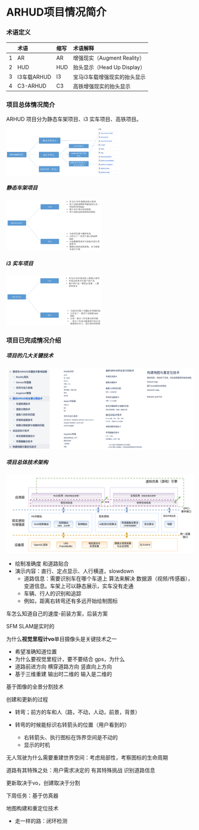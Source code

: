 # ARHUD项目情况简介

### 术语定义

|      | 术语        | 缩写 | 术语解释                     |
| ---: | :---------- | :--- | :--------------------------- |
|    1 | AR          | AR   | 增强现实（Augment Reality）  |
|    2 | HUD         | HUD  | 抬头显示（Head Up Display）  |
|    3 | I3车载ARHUD | I3   | 宝马i3车载增强现实的抬头显示 |
|    4 | C3-ARHUD    | C3   | 高铁增强现实的抬头显示       |

### 项目总体情况简介

ARHUD 项目分为静态车架项目、i3 实车项目、高铁项目。

<img src="../../images/image-20210417152057597.png" alt="image-20210417152057597" style="zoom:30%;" />

##### 静态车架项目

<img src="../../images/image-20210417152232847.png" alt="image-20210417152232847" style="zoom: 25%;" />

##### i3 实车项目

<img src="../../images/image-20210417152309706.png" alt="image-20210417152309706" style="zoom:25%;" />

### 项目已完成情况介绍

##### 项目的几大关键技术

![image-20210417152555560](../../images/image-20210417152555560.png)

##### 项目总体技术架构

![image-20210417152432478](../../images/image-20210417152432478.png)





- 绘制准确度 和道路贴合
- 演示内容：直行、定点显示、人行横道，slowdown
  - 道路信息：需要识别车在哪个车道上 算法来解决 数据源（视频/传感器），变道信息。车架上可以静态展示，实车没有走通
  - 车辆、行人的识别和追踪
  - 例如，距离右转弯还有多远开始绘制图标

车怎么知道自己的速度-前装方案，后装方案



SFM SLAM是实时的

为什么**视觉里程计vo**单目摄像头是关键技术之一

- 希望准确知道位置
- 为什么要视觉里程计，要不要结合 gps，为什么
- 道路前进方向 横穿道路方向 竖直向上方向
- 基于三维重建 输出时二维的 输入是二维的

基于图像的全景分割技术

创建和更新的过程

- 转弯；前方的车和人（路，不动，人动，前景，背景）

- 转弯的时候能标识右转箭头的位置（用户看到的）
  - 右转箭头、执行图标在饰界空间是不动的
  - 显示的时机

无人驾驶为什么需要重建世界空间：考虑局部性，考察图标的生命周期

道路有其特殊之处：用户需求决定的 有其特殊挑战 识别道路信息



更新取决于vo，创建取决于分割

下周任务：基于仿真器

地图构建和重定位技术

- 走一样的路：闭环检测